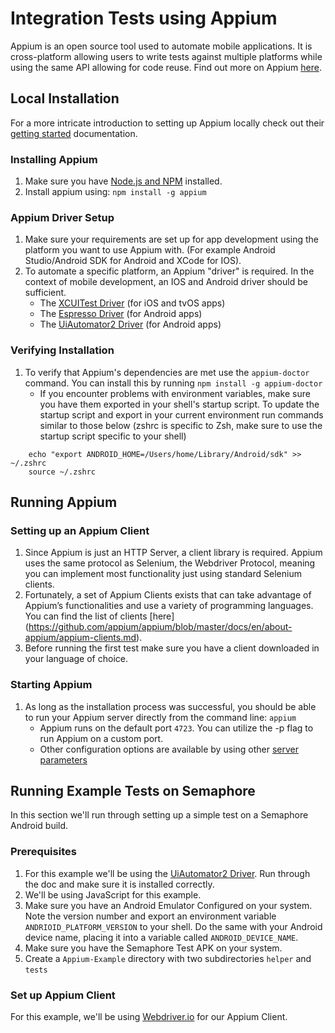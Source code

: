 
# Integration Tests using Appium 
Appium is an open source tool used to automate mobile applications. It is cross-platform allowing users to write tests against multiple platforms while using the same API allowing for code reuse. Find out more on Appium [here](https://github.com/appium/appium/blob/master/docs/en/about-appium/intro.md). 

## Local Installation

For a more intricate introduction to setting up Appium locally check out their [getting started](https://github.com/appium/appium/blob/master/docs/en/about-appium/getting-started.md) documentation. 

### Installing Appium

1. Make sure you have [Node.js and NPM](http://nodejs.org) installed. 
2. Install appium using: ` npm install -g appium `

### Appium Driver Setup
1. Make sure your requirements are set up for app development using the platform you want to use Appium with. (For example Android Studio/Android SDK for Android and XCode for IOS). 
2. To automate a specific platform, an Appium "driver" is required. In the context of mobile development, an IOS and Android driver should be sufficient.
	- The [XCUITest Driver](/docs/en/drivers/ios-xcuitest.md) (for iOS and tvOS apps)
	- The [Espresso Driver](/docs/en/drivers/android-espresso.md) (for Android apps) 
	- The [UiAutomator2 Driver](/docs/en/drivers/android-uiautomator2.md) (for Android apps)

### Verifying Installation
1. To verify that Appium's dependencies are met use the `appium-doctor` command. You can install this by running `npm install -g appium-doctor`
	- If you encounter problems with environment variables, make sure you have them exported in your shell's startup script. To update the startup script and export in your current environment run commands similar to those below (zshrc is specific to Zsh, make sure to use the startup script specific to your shell) 
	
```
	echo "export ANDROID_HOME=/Users/home/Library/Android/sdk" >> ~/.zshrc
	source ~/.zshrc
```
## Running Appium 
### Setting up an Appium Client
1. Since Appium is just an HTTP Server, a client library is required. Appium uses the same protocol as Selenium, the Webdriver Protocol, meaning you can implement most functionality just using standard Selenium clients. 
2. Fortunately, a set of Appium Clients exists that can take advantage of Appium’s functionalities and use a variety of programming languages. You can find the list of clients [here] (https://github.com/appium/appium/blob/master/docs/en/about-appium/appium-clients.md).
3. Before running the first test make sure you have a client downloaded in your language of choice. 

### Starting Appium
1. As long as the installation process was successful, you should be able to run your Appium server directly from the command line: `appium`
	- Appium runs on the default port `4723`. You can utilize the -p flag to run Appium on a custom port.
	- Other configuration options are available by using other [server parameters](https://github.com/appium/appium/blob/master/docs/en/writing-running-appium/server-args.md)
	
## Running Example Tests on Semaphore
In this section we'll run through setting up a simple test on a Semaphore Android build.

### Prerequisites
1. For this example we'll be using the [UiAutomator2 Driver](/docs/en/drivers/android-uiautomator2.md). Run through the doc and make sure it is installed correctly.
2. We'll be using JavaScript for this example.
3. Make sure you have an Android Emulator Configured on your system. Note the version number and export an environment variable `ANDRIOID_PLATFORM_VERSION` to your shell. Do the same with your Android device name, placing it into a variable called `ANDROID_DEVICE_NAME`.
4. Make sure you have the Semaphore Test APK on your system. 
5. Create a `Appium-Example` directory with two subdirectories `helper` and `tests`

### Set up Appium Client 
For this example, we'll be using [Webdriver.io](http://webdriver.io) for our Appium Client.
